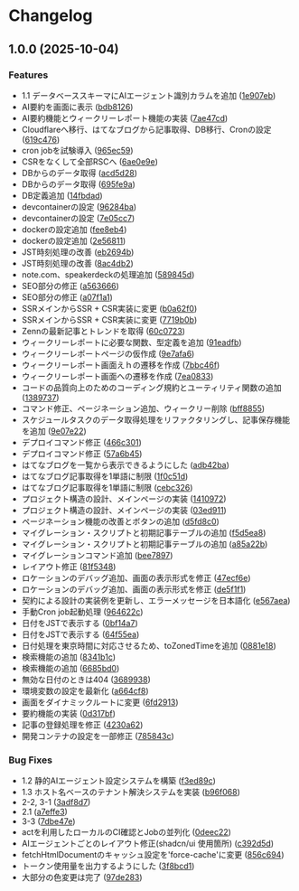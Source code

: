 # Changelog

## 1.0.0 (2025-10-04)


### Features

* 1.1 データベーススキーマにAIエージェント識別カラムを追加 ([1e907eb](https://github.com/Suntory-Y-Water/cc-vault/commit/1e907eb2b51d004130610bcd96c1a495be5297c7))
* AI要約を画面に表示 ([bdb8126](https://github.com/Suntory-Y-Water/cc-vault/commit/bdb812644a6efff456ea6e123f12a077c328a429))
* AI要約機能とウィークリーレポート機能の実装 ([7ae47cd](https://github.com/Suntory-Y-Water/cc-vault/commit/7ae47cd0fba78cd6aeec2a61d7fd7536b8a1b942))
* Cloudflareへ移行、はてなブログから記事取得、DB移行、Cronの設定 ([619c476](https://github.com/Suntory-Y-Water/cc-vault/commit/619c476e8ddd3b31eac71eeea18e85d166ce40f0))
* cron jobを試験導入 ([965ec59](https://github.com/Suntory-Y-Water/cc-vault/commit/965ec59e09b067bf4e11f3373d8a774dc998b407))
* CSRをなくして全部RSCへ ([6ae0e9e](https://github.com/Suntory-Y-Water/cc-vault/commit/6ae0e9ed06aafe6dc708964bf1409d7b32d10d34))
* DBからのデータ取得 ([acd5d28](https://github.com/Suntory-Y-Water/cc-vault/commit/acd5d287d22aefc052795425ba9bc64f7157c472))
* DBからのデータ取得 ([695fe9a](https://github.com/Suntory-Y-Water/cc-vault/commit/695fe9a02c9c382f821ef785f34a52e52ab71fd1))
* DB定義追加 ([14fbdad](https://github.com/Suntory-Y-Water/cc-vault/commit/14fbdadaa4c28504b516ae0b03ba0e2204e06b6f))
* devcontainerの設定 ([96284ba](https://github.com/Suntory-Y-Water/cc-vault/commit/96284bae1dad6e1952cc5b3ea53e26184ec9957a))
* devcontainerの設定 ([7e05cc7](https://github.com/Suntory-Y-Water/cc-vault/commit/7e05cc70884f07f1a7fc5b3f4eb391ab78aaa128))
* dockerの設定追加 ([fee8eb4](https://github.com/Suntory-Y-Water/cc-vault/commit/fee8eb4f95796f497707b0204b6b5f4058715810))
* dockerの設定追加 ([2e56811](https://github.com/Suntory-Y-Water/cc-vault/commit/2e56811e335825f01b369aa041b1f20153e9dd81))
* JST時刻処理の改善 ([eb2694b](https://github.com/Suntory-Y-Water/cc-vault/commit/eb2694b405c1dfea15adbe3ae5f88c071024a660))
* JST時刻処理の改善 ([8ac4db2](https://github.com/Suntory-Y-Water/cc-vault/commit/8ac4db272f35e413652a8e33f49f13319d654ff8))
* note.com、speakerdeckの処理追加 ([589845d](https://github.com/Suntory-Y-Water/cc-vault/commit/589845d2753013458960dd3a499cf43dc38b3622))
* SEO部分の修正 ([a563666](https://github.com/Suntory-Y-Water/cc-vault/commit/a56366658f3f4fea4677a12745aa3db8149c42be))
* SEO部分の修正 ([a07f1a1](https://github.com/Suntory-Y-Water/cc-vault/commit/a07f1a1bbd8939577289e3709a9ca2c07a9672cc))
* SSRメインからSSR + CSR実装に変更 ([b0a62f0](https://github.com/Suntory-Y-Water/cc-vault/commit/b0a62f05024d618a052347c295f61625c4b4ae02))
* SSRメインからSSR + CSR実装に変更 ([7719b0b](https://github.com/Suntory-Y-Water/cc-vault/commit/7719b0b0ccb458274348f4aa877d3925cce92276))
* Zennの最新記事とトレンドを取得 ([60c0723](https://github.com/Suntory-Y-Water/cc-vault/commit/60c0723839c5cd69ea4f983c65625974ba135a7d))
* ウィークリーレポートに必要な関数、型定義を追加 ([91eadfb](https://github.com/Suntory-Y-Water/cc-vault/commit/91eadfb5c3cf8f48280f75054fcc9cddfd61c1dc))
* ウィークリーレポートページの仮作成 ([9e7afa6](https://github.com/Suntory-Y-Water/cc-vault/commit/9e7afa6ef6d72d044372375586fc22310323db39))
* ウィークリーレポート画面えｈの遷移を作成 ([7bbc46f](https://github.com/Suntory-Y-Water/cc-vault/commit/7bbc46fdb9c13ea575afadb0165b0ca8f0f21207))
* ウィークリーレポート画面への遷移を作成 ([7ea0833](https://github.com/Suntory-Y-Water/cc-vault/commit/7ea0833cc5fc14260e8ffde78001810b77955b32))
* コードの品質向上のためのコーディング規約とユーティリティ関数の追加 ([1389737](https://github.com/Suntory-Y-Water/cc-vault/commit/1389737e330f23c6a0fb274a4969c5615fdf58d1))
* コマンド修正、ページネーション追加、ウィークリー削除 ([bff8855](https://github.com/Suntory-Y-Water/cc-vault/commit/bff8855a7c0de974847468ba20a755e361c1e92f))
* スケジュールタスクのデータ取得処理をリファクタリングし、記事保存機能を追加 ([9e07e22](https://github.com/Suntory-Y-Water/cc-vault/commit/9e07e2249746a1e67e57de515989a572569d9d89))
* デプロイコマンド修正 ([466c301](https://github.com/Suntory-Y-Water/cc-vault/commit/466c301e613e09800f156c0153d726f97b9bfa76))
* デプロイコマンド修正 ([57a6b45](https://github.com/Suntory-Y-Water/cc-vault/commit/57a6b45b73b3a9f49157eefca046a07aa44b7cfa))
* はてなブログを一覧から表示できるようにした ([adb42ba](https://github.com/Suntory-Y-Water/cc-vault/commit/adb42baabe1c7db812f15215d19aaa5b0fb046a5))
* はてなブログ記事取得を1単語に制限 ([1f0c51d](https://github.com/Suntory-Y-Water/cc-vault/commit/1f0c51d4ce4a355e5dd906327dcc387d5638ee26))
* はてなブログ記事取得を1単語に制限 ([cebc326](https://github.com/Suntory-Y-Water/cc-vault/commit/cebc326777cd3c8455a1dbeb4c59fca45072f225))
* プロジェクト構造の設計、メインページの実装 ([1410972](https://github.com/Suntory-Y-Water/cc-vault/commit/14109723890fe79e6224b4f5b2b05f2e6aaa9b38))
* プロジェクト構造の設計、メインページの実装 ([03ed911](https://github.com/Suntory-Y-Water/cc-vault/commit/03ed91189e91cb3c72e9d003f180e65b11e2399b))
* ページネーション機能の改善とボタンの追加 ([d5fd8c0](https://github.com/Suntory-Y-Water/cc-vault/commit/d5fd8c0d1e0897bb827f3b029072e1c9e0ca06ef))
* マイグレーション・スクリプトと初期記事テーブルの追加 ([f5d5ea8](https://github.com/Suntory-Y-Water/cc-vault/commit/f5d5ea87687e0ae980a8aa68e355c4808c66fe29))
* マイグレーション・スクリプトと初期記事テーブルの追加 ([a85a22b](https://github.com/Suntory-Y-Water/cc-vault/commit/a85a22b9774608d4943d4a5c5083d71dcecb5148))
* マイグレーションコマンド追加 ([bee7897](https://github.com/Suntory-Y-Water/cc-vault/commit/bee789768aa357151c6cfdc9b877838f2ab026fe))
* レイアウト修正 ([81f5348](https://github.com/Suntory-Y-Water/cc-vault/commit/81f534867579dec2b497873a8d67ccaf5a0bc575))
* ロケーションのデバッグ追加、画面の表示形式を修正 ([47ecf6e](https://github.com/Suntory-Y-Water/cc-vault/commit/47ecf6edf55281db0dfe4b916df2467c923c8b3d))
* ロケーションのデバッグ追加、画面の表示形式を修正 ([de5f1f1](https://github.com/Suntory-Y-Water/cc-vault/commit/de5f1f1e7d6531781e9d18178edebf1ca5c5a2d6))
* 契約による設計の実装例を更新し、エラーメッセージを日本語化 ([e567aea](https://github.com/Suntory-Y-Water/cc-vault/commit/e567aeae8875ebdb2d7eab1b6769b42e0152950a))
* 手動Cron job起動処理 ([964622c](https://github.com/Suntory-Y-Water/cc-vault/commit/964622cfff36e7d9206ae6582e775e64454fd88c))
* 日付をJSTで表示する ([0bf14a7](https://github.com/Suntory-Y-Water/cc-vault/commit/0bf14a718da6e2bfe9c0439a26384d1af96de36f))
* 日付をJSTで表示する ([64f55ea](https://github.com/Suntory-Y-Water/cc-vault/commit/64f55ea5f3f723e24bdf134e57604ba2ae5e1c90))
* 日付処理を東京時間に対応させるため、toZonedTimeを追加 ([0881e18](https://github.com/Suntory-Y-Water/cc-vault/commit/0881e18820dfd6b8578e3177f373e75b8a7bc27d))
* 検索機能の追加 ([8341b1c](https://github.com/Suntory-Y-Water/cc-vault/commit/8341b1cf5b3c0312cf713ce8db174601fa1c61f8))
* 検索機能の追加 ([6685bd0](https://github.com/Suntory-Y-Water/cc-vault/commit/6685bd078fa53db776bd0bc8134ea1327ff9c534))
* 無効な日付のときは404 ([3689938](https://github.com/Suntory-Y-Water/cc-vault/commit/3689938cc35978ffa4d6aaaff338667c94ed717b))
* 環境変数の設定を最新化 ([a664cf8](https://github.com/Suntory-Y-Water/cc-vault/commit/a664cf8a401d54ad223a1b42251d782f023a32b5))
* 画面をダイナミックルートに変更 ([6fd2913](https://github.com/Suntory-Y-Water/cc-vault/commit/6fd291305351e828de2b1fd907e4d534eec06c30))
* 要約機能の実装 ([0d317bf](https://github.com/Suntory-Y-Water/cc-vault/commit/0d317bf81005a0bde0358deee79d4d5476e91469))
* 記事の登録処理を修正 ([4230a62](https://github.com/Suntory-Y-Water/cc-vault/commit/4230a626617a2aa2f204bb109f2e87d8e7a2b00a))
* 開発コンテナの設定を一部修正 ([785843c](https://github.com/Suntory-Y-Water/cc-vault/commit/785843c4dbbfeede79b81d41e8c05173409afad5))


### Bug Fixes

* 1.2 静的AIエージェント設定システムを構築 ([f3ed89c](https://github.com/Suntory-Y-Water/cc-vault/commit/f3ed89caa2cc9afe56a8b913a1ccbfc1e026af60))
* 1.3 ホスト名ベースのテナント解決システムを実装 ([b96f068](https://github.com/Suntory-Y-Water/cc-vault/commit/b96f068884da7f81bc0ef5c5146af190e840cd63))
* 2-2, 3-1 ([3adf8d7](https://github.com/Suntory-Y-Water/cc-vault/commit/3adf8d79610dda693969d41579f75c8cd34907d2))
* 2.1 ([a7effe3](https://github.com/Suntory-Y-Water/cc-vault/commit/a7effe3587bdb7d8ba815de0ab173f1723ac5b33))
* 3-3 ([7dbe47e](https://github.com/Suntory-Y-Water/cc-vault/commit/7dbe47eeb3a7b2a9e1ce4644a7b1a25c8726d8a0))
* actを利用したローカルのCI確認とJobの並列化 ([0deec22](https://github.com/Suntory-Y-Water/cc-vault/commit/0deec220ad157788c5d87df65346db1ab1211fc6))
* AIエージェントごとのレイアウト修正(shadcn/ui 使用箇所) ([c392d5d](https://github.com/Suntory-Y-Water/cc-vault/commit/c392d5d2623e912601e65e0de5c66f248e841451))
* fetchHtmlDocumentのキャッシュ設定を'force-cache'に変更 ([856c694](https://github.com/Suntory-Y-Water/cc-vault/commit/856c694110322fe2d01204fd7c2d68b210da7657))
* トークン使用量を出力するようにした ([3f8bcd1](https://github.com/Suntory-Y-Water/cc-vault/commit/3f8bcd1a4728ad48e4675766990ce4c8df97a64d))
* 大部分の色変更は完了 ([97de283](https://github.com/Suntory-Y-Water/cc-vault/commit/97de2835af05a8881890c67827d347258019e81c))
